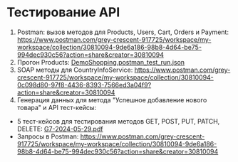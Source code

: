  # Тестирование API
1. Postman: вызов методов для Products, Users, Cart, Orders и Payment:  https://www.postman.com/grey-crescent-917725/workspace/my-workspace/collection/30810094-9de6a186-98b8-4d64-be75-994dec930c56?action=share&creator=30810094
2. Прогон Products: [DemoShopping.postman_test_run.json](https://github.com/VikaDov/api/files/15447650/DemoShopping.postman_test_run.json)
3. SOAP методы для CountryInfoService: https://www.postman.com/grey-crescent-917725/workspace/my-workspace/collection/30810094-0c098d80-97f8-4436-8393-7566ed3a04f9?action=share&creator=30810094
4. Генерация данных для метода "Успешное добавление нового товара" и API тест-кейсы: 
- 5 тест-кейсов для тестирования методов GET, POST, PUT, PATCH, DELETE: [G7-2024-05-29.pdf](https://github.com/VikaDov/api/files/15489988/G7-2024-05-29.pdf)
- Запросы в Postman: https://www.postman.com/grey-crescent-917725/workspace/my-workspace/collection/30810094-9de6a186-98b8-4d64-be75-994dec930c56?action=share&creator=30810094
			

